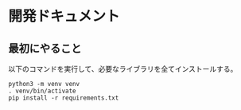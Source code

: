 # 開発ドキュメント

## 最初にやること

以下のコマンドを実行して、必要なライブラリを全てインストールする。  

```
python3 -m venv venv
. venv/bin/activate
pip install -r requirements.txt
```
